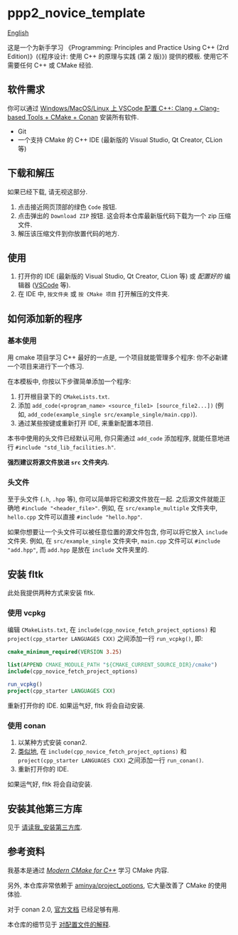 # ppp2_novice_template

[English](README.md)

这是一个为新手学习 《Programming: Principles and Practice Using C++ (2rd Edition)》(《程序设计: 使用 C++ 的原理与实践 (第 2 版)》) 提供的模板. 使用它不需要任何 C++ 或 CMake 经验.

## 软件需求

你可以通过 [Windows/MacOS/Linux 上 VSCode 配置 C++: Clang + Clang-based Tools + CMake + Conan](https://vscode-cpp-starter.readthedocs.io/) 安装所有软件.

- Git
- 一个支持 CMake 的 C++ IDE (最新版的 Visual Studio, Qt Creator, CLion 等)

## 下载和解压

如果已经下载, 请无视这部分.

1. 点击接近网页顶部的绿色 `Code` 按钮.
2. 点击弹出的 `Download ZIP` 按钮. 这会将本仓库最新版代码下载为一个 zip 压缩文件.
3. 解压该压缩文件到你放置代码的地方.

## 使用

1. 打开你的 IDE (最新版的 Visual Studio, Qt Creator, CLion 等) 或 *配置好的* 编辑器 ([VSCode](https://vscode-cpp-starter.readthedocs.io/) 等).
2. 在 IDE 中, `按文件夹` 或 `按 CMake 项目` 打开解压的文件夹.

## 如何添加新的程序

### 基本使用

用 cmake 项目学习 C++ 最好的一点是, 一个项目就能管理多个程序: 你不必新建一个项目来进行下一个练习.

在本模板中, 你按以下步骤简单添加一个程序:

1. 打开根目录下的 `CMakeLists.txt`.
2. 添加 `add_code(<program_name> <source_file1> [source_file2...])` (例如, `add_code(example_single src/example_single/main.cpp)`).
3. 通过某些按键或重新打开 IDE, 来重新配置本项目.

本书中使用的头文件已经默认可用, 你只需通过 `add_code` 添加程序, 就能任意地进行 `#include "std_lib_facilities.h"`.

**强烈建议将源文件放进 `src` 文件夹内.**

### 头文件

至于头文件 (`.h`, `.hpp` 等), 你可以简单将它和源文件放在一起. 之后源文件就能正确地 `#include "<header_file>"`. 例如, 在 `src/example_multiple` 文件夹中, `hello.cpp` 文件可以直接 `#include "hello.hpp"`.

如果你想要让一个头文件可以被任意位置的源文件包含, 你可以将它放入 `include` 文件夹. 例如, 在 `src/example_single` 文件夹中, `main.cpp` 文件可以 `#include "add.hpp"`, 而 `add.hpp` 是放在 `include` 文件夹里的.

## 安装 fltk

此处我提供两种方式来安装 fltk.

### 使用 vcpkg

编辑 `CMakeLists.txt`, 在 `include(cpp_novice_fetch_project_options)` 和 `project(cpp_starter LANGUAGES CXX)` 之间添加一行 `run_vcpkg()`, 即:

```cmake
cmake_minimum_required(VERSION 3.25)

list(APPEND CMAKE_MODULE_PATH "${CMAKE_CURRENT_SOURCE_DIR}/cmake")
include(cpp_novice_fetch_project_options)

run_vcpkg()
project(cpp_starter LANGUAGES CXX)
```

重新打开你的 IDE. 如果运气好, fltk 将会自动安装.

### 使用 conan

1. 以某种方式安装 conan2.
2. [类似地](#使用-vcpkg), 在 `include(cpp_novice_fetch_project_options)` 和 `project(cpp_starter LANGUAGES CXX)` 之间添加一行 `run_conan()`.
3. 重新打开你的 IDE.

如果运气好, fltk 将会自动安装.

## 安装其他第三方库

见于 [请读我_安装第三方库](请读我_安装第三方库.md).

## 参考资料

我基本是通过 [*Modern CMake for C++*](https://github.com/PacktPublishing/Modern-CMake-for-Cpp) 学习 CMake 内容.

另外, 本仓库非常依赖于 [aminya/project_options](https://github.com/aminya/project_options), 它大量改善了 CMake 的使用体验.

对于 conan 2.0, [官方文档](https://docs.conan.io/2.0/index.html) 已经足够有用.

本仓库的细节见于 [对配置文件的解释](https://vscode-cpp-starter.readthedocs.io/appendix/explain.html).

